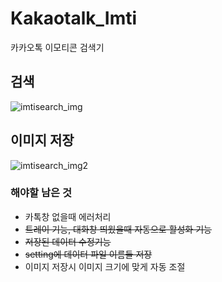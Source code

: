 # Kakaotalk_Imti
카카오톡 이모티콘 검색기

검색
-----
![imtisearch_img](https://user-images.githubusercontent.com/22982297/114018237-fad2a000-98a7-11eb-9f5b-e6a9f9c298c0.gif)

이미지 저장
-----
![imtisearch_img2](https://user-images.githubusercontent.com/22982297/114019792-cb249780-98a9-11eb-9b42-e32b5da7ebd6.gif)


### 해야할 남은 것
* 카톡창 없을때 에러처리
* ~~트레이 기능, 대화창 띄웠을때 자동으로 활성화 기능~~ 
* ~~저장된 데이터 수정기능~~
* ~~setting에 데이터 파일 이름들 저장~~
* 이미지 저장시 이미지 크기에 맞게 자동 조절
